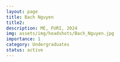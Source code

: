 ```yaml
---
layout: page
title: Bach Nguyen 
title2: 
description: ME, FURI, 2024
img: assets/img/headshots/Bach_Nguyen.jpg
importance: 1
category: Undergraduates
status: active
---
```



